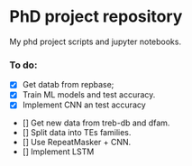 # PhD project repository
My phd project scripts and jupyter notebooks.

### To do:
- [x] Get datab from repbase;
- [x] Train ML models and test accuracy.
- [x] Implement CNN an test accuracy 
- [] Get new data from treb-db and dfam.
- [] Split data into TEs families.
- [] Use RepeatMasker + CNN.
- [] Implement LSTM
